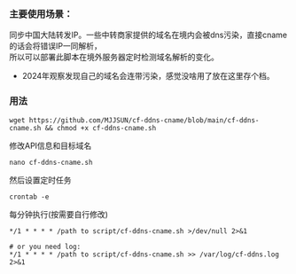 ### 主要使用场景：
同步中国大陆转发IP。一些中转商家提供的域名在境内会被dns污染，直接cname的话会将错误IP一同解析，  
所以可以部署此脚本在境外服务器定时检测域名解析的变化。
- 2024年观察发现自己的域名会连带污染，感觉没啥用了放在这里存个档。

### 用法
```
wget https://github.com/MJJSUN/cf-ddns-cname/blob/main/cf-ddns-cname.sh && chmod +x cf-ddns-cname.sh
```
修改API信息和目标域名 
```
nano cf-ddns-cname.sh
```
然后设置定时任务
```
crontab -e
```
每分钟执行(按需要自行修改)
```
*/1 * * * * /path to script/cf-ddns-cname.sh >/dev/null 2>&1
```

```
# or you need log:
*/1 * * * * /path to script/cf-ddns-cname.sh >> /var/log/cf-ddns.log 2>&1
```
